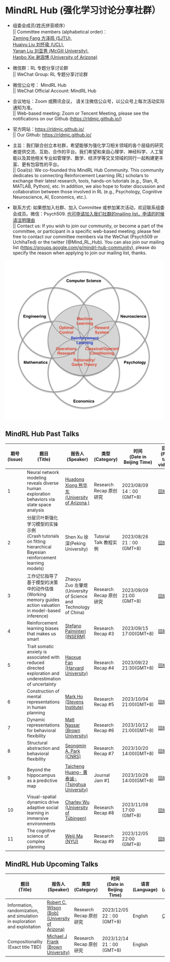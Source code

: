 # MindRL Hub (强化学习讨论分享社群）

- 组委会成员(姓氏拼音顺序）<br>|| Committee members (alphabetical order)：<br>
  [Zeming Fang 方泽鸣 (SJTU)](https://github.com/fangzefunny), <br>
  [Huaiyu Liu 刘怀瑜 (UCL)](https://iris.ucl.ac.uk/iris/browse/profile?upi=YLIUW71), <br>
  [Yanan Liu 刘亚男 (McGill University)](https://github.com/lynn0503),  
  [Hanbo Xie 谢涵博 (University of Arizona)](https://github.com/xhb120633)

- 微信群：RL 专题分享讨论群 <br>|| WeChat Group: RL 专题分享讨论群

- 微信公众号： MindRL Hub <br>|| WeChat Official Account: MindRL Hub

- 会议地址：Zoom 或腾讯会议， 请关注微信公众号，以公众号上每次活动实际通知为准。<br>
  || Web-based meeting: Zoom or Tencent Meeting, please see the notifications on our Github (https://rldmjc.github.io/)

- 官方网站：https://rldmjc.github.io/ <br>
  || Our Github: https://rldmjc.github.io/

- 主旨：我们联合创立本社群，希望能够为强化学习相关领域的各个层级的研究者提供交流、互助、合作的平台。我们希望和来自心理学、神经科学、人工智能以及其他相关专业如管理学、数学、经济学等交叉领域的同行一起构建更丰富、更有包容性的平台。<br>
  || Goal(s): We co-founded this MindRL Hub Community. This community dedicates to connecting Reinforcement Learning (RL) scholars to exchange their latest research, tools, hands-on tutorials (e.g., Stan, R, MATLAB, Python), etc. In addition, we also hope to foster discussion and collaboration between those involved in RL (e.g., Psychology, Cognitive Neuroscience, AI, Economics, etc.).

- 联系方式: 如果想加入社群、加入 Committee 或参加某次活动，欢迎联系组委会成员。微信：Psych509. [也可申请加入我们社群的mailing list，申请的时候请注明理由](https://groups.google.com/g/mindrl-hub-community) <br>
|| Contact us: If you wish to join our community, or become a part of the committee, or participant in a specific web-based meeting; please feel free to contact our committee members via the WeChat (Psych509 or UchihaTed) or the twitter (@Mind_RL_Hub). You can also join our mailing list (https://groups.google.com/g/mindrl-hub-community), please do specify the reason when applying to join our mailing list, thanks.

![MindRL Hub](https://github.com/RLDMJC/Journal_Club/blob/main/RL_pic.jpg)


## MindRL Hub Past Talks

| 期号<br> (Issue) | 题目<br>(Title)                                                                                       | 报告人<br> (Speaker)                                                                          | 类型<br> (Category)                    | 时间<br> (Date in Beijing Time)                      | 回放<br> (Past talk videos)                                                                                                                    | 语言<br> (Language) | 参考文献<br> (References)
| ------- | -------------------------------------------------------------------------------------------- | ------------------------------------------------------------------------------- | ----------------------- | ------------------------- | ----------------------------------------------------------------------------------------------------------------------- | ---------- | --------- |
| 1    | Neural network modeling reveals diverse human exploration behaviors via state space analysis | [Huadong Xiong 熊华东 (University of Arizona )](https://sakimarquis.github.io/) | Research Recap 原创研究 | 2023/08/09 14：00 (GMT+8) | [回放](https://www.bilibili.com/video/BV1au4y1R7kh/?spm_id_from=333.999.0.0&vd_source=e9626f9767e6e22ece9d765f34ba01c5) | Chinese
| 2    | 分层贝叶斯强化学习模型的实操示例<br> (Crash tutorials on fitting hierarchical Bayesian reinforcement learning models) | Shen Xu 徐深(Peking University)  | Tutorial Talk 教程实例 | 2023/08/26 21：00 (GMT+8) | [回放](https://www.bilibili.com/video/BV1qm4y1u7JU/?spm_id_from=333.999.0.0&vd_source=1a260a61416c0a766c7c16e727b2f404)| Chinese | [Reference](https://ballistic-haumea-20f.notion.site/5bd700cd0bee469cb7be086352dcbde9?v=c3f422c0a3ee45cba9833299bc99fc5a&pvs=4)
| 3    | 工作记忆指导了基于模型的决策中的动作估值<br> (Working memory guides action valuation in model-based inference) | Zhaoyu Zuo 左肇煜 (University of Science and Technology of China)   | Research Recap 原创研究  | 2023/09/09 21:00 (GMT+8) | [回放](https://www.bilibili.com/video/BV1Sj411C77e/?vd_source=e9626f9767e6e22ece9d765f34ba01c5)| Chinese | [Reference](https://ballistic-haumea-20f.notion.site/5bd700cd0bee469cb7be086352dcbde9?v=c3f422c0a3ee45cba9833299bc99fc5a&pvs=4)
| 4| Reinforcement learning biases that makes us smart | [Stefano Palminteri (INSERM)](https://sites.google.com/site/stefanopalminteri/home) | Research Recap #3 |2023/09/15 17:00(GMT+8) | [回放](https://www.bilibili.com/video/BV1sh4y1A7eu/) | English | [Reference](https://ballistic-haumea-20f.notion.site/5bd700cd0bee469cb7be086352dcbde9?v=c3f422c0a3ee45cba9833299bc99fc5a&pvs=4)
| 5| Trait somatic anxiety is associated with reduced directed exploration and underestimation of uncertainty | [Haoxue Fan (Harvard University)](https://haoxue-fan.github.io/) | Research Recap #4 |2023/09/22 21:30(GMT+8) | [回放](https://www.bilibili.com/video/BV1Rh4y1a7iq/?vd_source=e9626f9767e6e22ece9d765f34ba01c5) | Chinese | [Reference](https://ballistic-haumea-20f.notion.site/5bd700cd0bee469cb7be086352dcbde9?v=c3f422c0a3ee45cba9833299bc99fc5a)
| 6|  Construction of mental representations in human planning |[Mark Ho (Stevens Institute)](https://codec-lab.github.io/) | Research Recap #5 |2023/10/04 21:00(GMT+8) | [回放](https://www.bilibili.com/video/BV1P94y1a7Kf/?spm_id_from=333.999.0.0&vd_source=e9626f9767e6e22ece9d765f34ba01c5) | English | [Reference](https://ballistic-haumea-20f.notion.site/5bd700cd0bee469cb7be086352dcbde9?v=c3f422c0a3ee45cba9833299bc99fc5a)
| 7|  Dynamic representations for behavioral flexibility |[Matt Nassar (Brown University)](https://sites.brown.edu/mattlab/)  | Research Recap #6 |2023/10/12 21:00(GMT+8) | [回放](https://www.bilibili.com/video/BV1G34y1g7Q6/?spm_id_from=333.999.0.0&vd_source=e9626f9767e6e22ece9d765f34ba01c5) | English | [Reference](https://ballistic-haumea-20f.notion.site/5bd700cd0bee469cb7be086352dcbde9?v=c3f422c0a3ee45cba9833299bc99fc5a)
| 8|  Structural abstraction and behavioral flexibility |[Seongmin A. Park (CNRS)](https://rldmlab.github.io/)  | Research Recap #7 |2023/10/20 14:00(GMT+8) | [回放](https://www.bilibili.com/video/BV1QN4y1C77n/?vd_source=e9626f9767e6e22ece9d765f34ba01c5) | English | [Reference](https://ballistic-haumea-20f.notion.site/5bd700cd0bee469cb7be086352dcbde9?v=c3f422c0a3ee45cba9833299bc99fc5a)
| 9|  Beyond the hippocampus as a predictive map  | [Taicheng Huang- 黄泰诚- (Tsinghua  University)](https://brain.tsinghua.edu.cn/info/1055/1176.htm)  | Journal Jam #1 |2023/10/28 14:00(GMT+8) | [回放](https://www.bilibili.com/video/BV1Cy4y1w7Wx/) | Chinese | [Reference](https://ballistic-haumea-20f.notion.site/5bd700cd0bee469cb7be086352dcbde9?v=c3f422c0a3ee45cba9833299bc99fc5a)
| 10|  Visual-spatial dynamics drive adaptive social learning in immersive environments  | [Charley Wu (University of Tübingen)](https://charleywu.github.io/)  | Research Recap #8 |2023/11/08 17:00 (GMT+8)  | [回放](https://www.bilibili.com/video/BV1ZM411S7d7/) | English | [Reference](https://ballistic-haumea-20f.notion.site/5bd700cd0bee469cb7be086352dcbde9?v=c3f422c0a3ee45cba9833299bc99fc5a)
| 11|  The cognitive science of complex planning  | [Weiji Ma (NYU)](https://www.cns.nyu.edu/malab/index.html)  | Research Recap #9 |2023/12/05 22:00 (GMT+8)  | [回放](https://www.bilibili.com/video/BV1ye411d7Ty/?spm_id_from=333.999.0.0) | English | [Reference](https://ballistic-haumea-20f.notion.site/5bd700cd0bee469cb7be086352dcbde9?v=c3f422c0a3ee45cba9833299bc99fc5a)


## MindRL Hub Upcoming Talks

| 题目<br> (Title)                                                            | 报告人<br> (Speaker)                                                                              | 类型<br> (Category)                    | 时间<br> (Date in Beijing Time)                      | 语言<br> (Language) | 摘要<br> (Abstract) | 会议<br> (Meeting link) | 参考文献<br> (Reference)
| --------------------------------------------------------------- | ----------------------------------------------------------------------------------- | ----------------------- | ------------------------- | ---------| ------- | ------ | -----
| Information, randomization, and simulation in exploration and exploitation                                                             | [Robert C. Wilson (Bob) (University of Arizona)](https://psychology.arizona.edu/person/robert-wilson)     |Research Recap 原创研究 | 2023/12/05 22：00 (GMT+8)  | English |[Click](https://ballistic-haumea-20f.notion.site/0eebd36deea14c108536d3b8f96b57f1?v=e43a53e9ac5a4f03a2d255576f7f6ce1) | [Click](https://ballistic-haumea-20f.notion.site/0eebd36deea14c108536d3b8f96b57f1?v=e43a53e9ac5a4f03a2d255576f7f6ce1)
| Compositionality (Exact title TBD)                              | [Michael J Frank (Brown University)](http://ski.clps.brown.edu/)                      |Research Recap 原创研究 | 2023/12/14 21：00 (GMT+8)  | English

